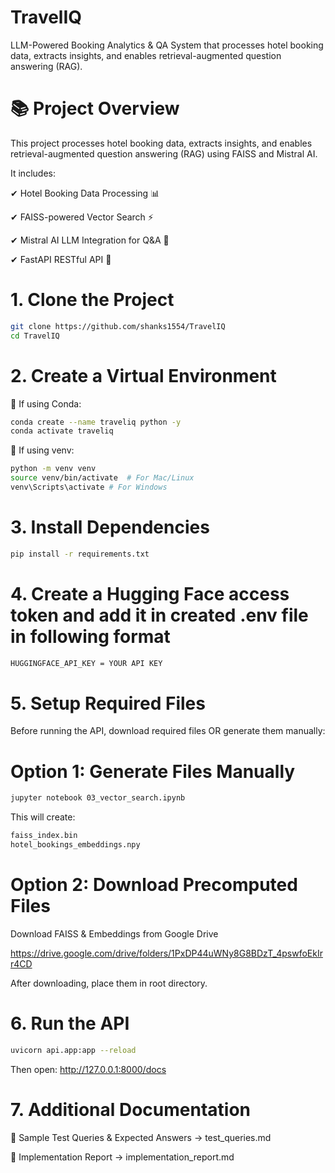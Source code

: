 # TravelIQ
 LLM-Powered Booking Analytics &amp; QA System that processes hotel booking data, extracts insights, and enables retrieval-augmented question answering (RAG).

# 📚 Project Overview

This project processes hotel booking data, extracts insights, and enables retrieval-augmented question answering (RAG) using FAISS and Mistral AI.

It includes:

✔ Hotel Booking Data Processing 📊 

✔ FAISS-powered Vector Search ⚡

✔ Mistral AI LLM Integration for Q&A 🤖

✔ FastAPI RESTful API 🚀

# 1. Clone the Project
```bash
git clone https://github.com/shanks1554/TravelIQ
cd TravelIQ
```

# 2. Create a Virtual Environment

🔹 If using Conda:

```bash
conda create --name traveliq python -y
conda activate traveliq
```

🔹 If using venv:
```bash
python -m venv venv
source venv/bin/activate  # For Mac/Linux
venv\Scripts\activate # For Windows
```

# 3. Install Dependencies

```bash 
pip install -r requirements.txt
```
# 4. Create a Hugging Face access token and add it in created .env file in following format

```bash
HUGGINGFACE_API_KEY = YOUR API KEY
```
# 5. Setup Required Files

Before running the API, download required files OR generate them manually:

# Option 1: Generate Files Manually

```bash
jupyter notebook 03_vector_search.ipynb
```

This will create:

```bash
faiss_index.bin  
hotel_bookings_embeddings.npy  
```

# Option 2: Download Precomputed Files

Download FAISS & Embeddings from Google Drive

https://drive.google.com/drive/folders/1PxDP44uWNy8G8BDzT_4pswfoEkIrr4CD

After downloading, place them in root directory.

# 6. Run the API

```bash
uvicorn api.app:app --reload
```

Then open: http://127.0.0.1:8000/docs

# 7. Additional Documentation

📄 Sample Test Queries & Expected Answers → test_queries.md

📄 Implementation Report → implementation_report.md

